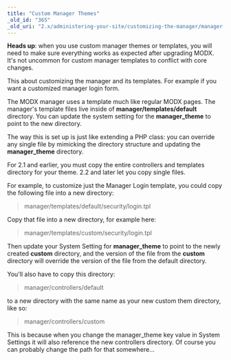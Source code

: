 ```yaml
---
title: "Custom Manager Themes"
_old_id: "365"
_old_uri: "2.x/administering-your-site/customizing-the-manager/manager-templates-and-themes"
---
```


**Heads up**: when you use custom manager themes or templates, you will need to make sure everything works as expected after upgrading MODX. It's not uncommon for custom manager templates to conflict with core changes.

This about customizing the manager and its templates. For example if you want a customized manager login form.

The MODX manager uses a template much like regular MODX pages. The manager's template files live inside of **manager/templates/default** directory. You can update the system setting for the **manager\_theme** to point to the new directory.

The way this is set up is just like extending a PHP class: you can override any single file by mimicking the directory structure and updating the **manager\_theme** directory.

For 2.1 and earlier, you must copy the entire controllers and templates directory for your theme. 2.2 and later let you copy single files.

For example, to customize just the Manager Login template, you could copy the following file into a new directory:

>manager/templates/default/security/login.tpl

Copy that file into a new directory, for example here:

>manager/templates/custom/security/login.tpl

Then update your System Setting for **manager\_theme** to point to the newly created **custom** directory, and the version of the file from the **custom** directory will override the version of the file from the default directory.

You'll also have to copy this directory:

>manager/controllers/default

to a new directory with the same name as your new custom them directory, like so:

>manager/controllers/custom

This is because when you change the manager\_theme key value in System Settings it will also reference the new controllers directory. Of course you can probably change the path for that somewhere...
